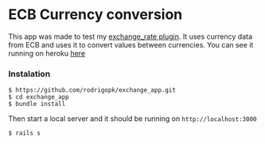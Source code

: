 # ECB Currency conversion
This app was made to test my [exchange_rate plugin](https://github.com/rodrigopk/exchange_rate). It uses currency data from ECB and uses it to convert values between currencies.
You can see it running on heroku [here](https://ecb-exchange.herokuapp.com/)


### Instalation

    $ https://github.com/rodrigopk/exchange_app.git
    $ cd exchange_app
    $ bundle install

  Then start a local server and it should be running on ``` http://localhost:3000 ```

    $ rails s

